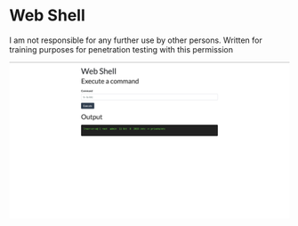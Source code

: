 # Web Shell

I am not responsible for any further use by other persons. Written for training purposes for penetration testing with this permission

![Web Shell](.github/image.png?raw=true)
